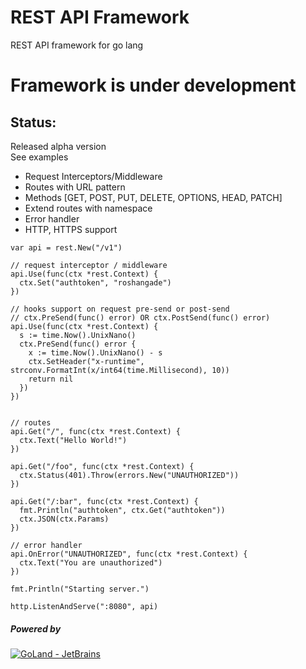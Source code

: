 # REST API Framework
REST API framework for go lang

# Framework is under development
## Status: 
Released alpha version
<br>
See examples 
  - Request Interceptors/Middleware
  - Routes with URL pattern 
  - Methods [GET, POST, PUT, DELETE, OPTIONS, HEAD, PATCH]
  - Extend routes with namespace
  - Error handler
  - HTTP, HTTPS support
  
```
var api = rest.New("/v1")

// request interceptor / middleware
api.Use(func(ctx *rest.Context) {
  ctx.Set("authtoken", "roshangade")
})

// hooks support on request pre-send or post-send
// ctx.PreSend(func() error) OR ctx.PostSend(func() error)
api.Use(func(ctx *rest.Context) {
  s := time.Now().UnixNano()
  ctx.PreSend(func() error {
    x := time.Now().UnixNano() - s
    ctx.SetHeader("x-runtime", strconv.FormatInt(x/int64(time.Millisecond), 10))
    return nil
  })
})


// routes
api.Get("/", func(ctx *rest.Context) {
  ctx.Text("Hello World!")
})

api.Get("/foo", func(ctx *rest.Context) {
  ctx.Status(401).Throw(errors.New("UNAUTHORIZED"))
})

api.Get("/:bar", func(ctx *rest.Context) {
  fmt.Println("authtoken", ctx.Get("authtoken"))
  ctx.JSON(ctx.Params)
})

// error handler
api.OnError("UNAUTHORIZED", func(ctx *rest.Context) {
  ctx.Text("You are unauthorized")
})

fmt.Println("Starting server.")

http.ListenAndServe(":8080", api)
```

##### Powered by
[![GoLand - JetBrains](https://raw.githubusercontent.com/go-rs/rest-api-framework/master/docs/powered-by/logo.svg?sanitize=true)](https://www.jetbrains.com/?from=Go+REST+Services)
